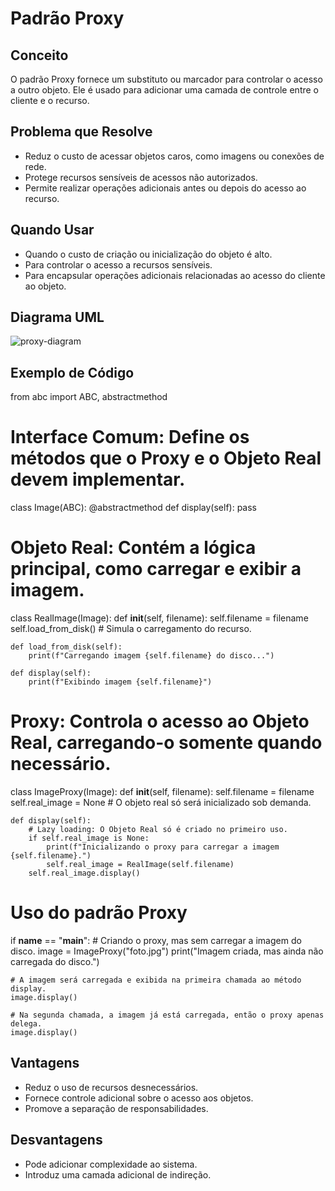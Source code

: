 # Padrão Proxy

## Conceito
O padrão Proxy fornece um substituto ou marcador para controlar o acesso a outro objeto. Ele é usado para adicionar uma camada de controle entre o cliente e o recurso.

## Problema que Resolve
- Reduz o custo de acessar objetos caros, como imagens ou conexões de rede.
- Protege recursos sensíveis de acessos não autorizados.
- Permite realizar operações adicionais antes ou depois do acesso ao recurso.

## Quando Usar
- Quando o custo de criação ou inicialização do objeto é alto.
- Para controlar o acesso a recursos sensíveis.
- Para encapsular operações adicionais relacionadas ao acesso do cliente ao objeto.

## Diagrama UML
![proxy-diagram](https://github.com/user-attachments/assets/bc840ccd-a441-4c73-a44b-2579a1d607d3)


## Exemplo de Código
from abc import ABC, abstractmethod

# Interface Comum: Define os métodos que o Proxy e o Objeto Real devem implementar.
class Image(ABC):
    @abstractmethod
    def display(self):
        pass

# Objeto Real: Contém a lógica principal, como carregar e exibir a imagem.
class RealImage(Image):
    def __init__(self, filename):
        self.filename = filename
        self.load_from_disk()  # Simula o carregamento do recurso.

    def load_from_disk(self):
        print(f"Carregando imagem {self.filename} do disco...")

    def display(self):
        print(f"Exibindo imagem {self.filename}")

# Proxy: Controla o acesso ao Objeto Real, carregando-o somente quando necessário.
class ImageProxy(Image):
    def __init__(self, filename):
        self.filename = filename
        self.real_image = None  # O objeto real só será inicializado sob demanda.

    def display(self):
        # Lazy loading: O Objeto Real só é criado no primeiro uso.
        if self.real_image is None:
            print(f"Inicializando o proxy para carregar a imagem {self.filename}.")
            self.real_image = RealImage(self.filename)
        self.real_image.display()

# Uso do padrão Proxy
if __name__ == "__main__":
    # Criando o proxy, mas sem carregar a imagem do disco.
    image = ImageProxy("foto.jpg")
    print("Imagem criada, mas ainda não carregada do disco.")

    # A imagem será carregada e exibida na primeira chamada ao método display.
    image.display()

    # Na segunda chamada, a imagem já está carregada, então o proxy apenas delega.
    image.display()


## Vantagens
- Reduz o uso de recursos desnecessários.
- Fornece controle adicional sobre o acesso aos objetos.
- Promove a separação de responsabilidades.

## Desvantagens
- Pode adicionar complexidade ao sistema.
- Introduz uma camada adicional de indireção.


